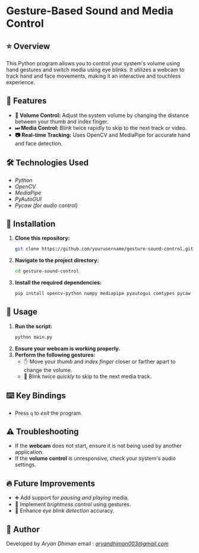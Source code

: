 # Gesture-Based Sound and Media Control

## ⭐ Overview
This Python program allows you to control your system's volume using hand gestures and switch media using eye blinks. It utilizes a webcam to track hand and face movements, making it an interactive and touchless experience.

## 🎯 Features
- **🎵 Volume Control:** Adjust the system volume by changing the distance between your thumb and index finger.
- **⏭ Media Control:** Blink twice rapidly to skip to the next track or video.
- **📷 Real-time Tracking:** Uses OpenCV and MediaPipe for accurate hand and face detection.

## 🛠 Technologies Used
- *Python*
- *OpenCV*
- *MediaPipe*
- *PyAutoGUI*
- *Pycaw (for audio control)*

## 📌 Installation
1. **Clone this repository:**
   ```bash
   git clone https://github.com/yourusername/gesture-sound-control.git
   ```
2. **Navigate to the project directory:**
   ```bash
   cd gesture-sound-control
   ```
3. **Install the required dependencies:**
   ```bash
   pip install opencv-python numpy mediapipe pyautogui comtypes pycaw
   ```

## 🚀 Usage
1. **Run the script:**
   ```bash
   python main.py
   ```
2. **Ensure your webcam is working properly.**
3. **Perform the following gestures:**
   - ✋ Move your *thumb* and *index finger* closer or farther apart to change the volume.
   - 👀 Blink *twice quickly* to skip to the next media track.

## ⌨️ Key Bindings
- Press `q` to *exit* the program.

## ⚠️ Troubleshooting
- If the **webcam** does not start, ensure it is not being used by another application.
- If the **volume control** is unresponsive, check your system's audio settings.

## 🔥 Future Improvements
- ➕ Add support for *pausing and playing* media.
- 🔆 Implement *brightness control* using gestures.
- 🎯 Enhance *eye blink detection* accuracy.


## 👤 Author
Developed by *Aryan Dhiman*
email : *aryandhiman003@gmail.com*

